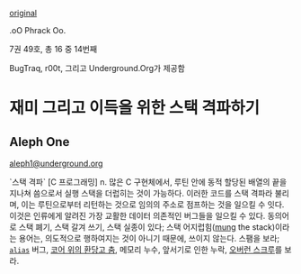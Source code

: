 [original](./original/stack_smashing.pdf)

.oO Phrack Oo.  
  
7권 49호, 총 16 중 14번째  
  
BugTraq, r00t, 그리고 Underground.Org가 제공함  

# 재미 그리고 이득을 위한 스택 격파하기

## Aleph One
aleph1@underground.org

\`스택 격파\` [C 프로그래밍] n. 많은 C 구현체에서, 루틴 안에 동적 할당된 배열의 끝을 지나쳐 씀으로서 실행 스택을 더럽히는 것이 가능하다. 이러한 코드를 스택 격파라 불리며, 이는 루틴으로부터 리턴하는 것으로 임의의 주소로 점프하는 것을 일으킬 수 잇다. 이것은 인류에게 알려진 가장 교활한 데이터 의존적인 버그들을 일으킬 수 있다. 동의어로 스택 폐기, 스택 갈겨 쓰기, 스택 실종이 있다; 스택 어지럽힘([mung](http://www.catb.org/~esr/jargon/html/M/mung.html) the stack)이라는 용어는, 의도적으로 행하여지는 것이 아니기 때문에, 쓰이지 않는다. 스팸을 보라; [`alias`](https://ss64.com/bash/alias.html) 버그, [코어 위의 환당고 춤](http://www.catb.org/jargon/html/F/fandango-on-core.html), 메모리 누수, 앞서기로 인한 누락, [오버런 스크루](http://www.catb.org/jargon/html/O/overrun-screw.html)를 보라.